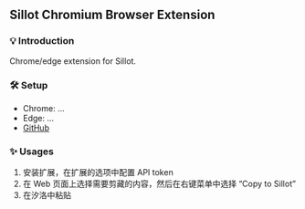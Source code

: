 ## Sillot Chromium Browser Extension

### 💡 Introduction

Chrome/edge extension for Sillot.

### 🛠️ Setup

* Chrome: ...
* Edge: ...
* [GitHub](https://github.com/K-Sillot/Sillot-Be)

### ✨  Usages

1. 安装扩展，在扩展的选项中配置 API token
2. 在 Web 页面上选择需要剪藏的内容，然后在右键菜单中选择 “Copy to Sillot”
3. 在汐洛中粘贴
